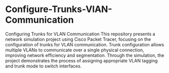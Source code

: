 # Configure-Trunks-VlAN-Communication
Configuring Trunks for VLAN Communication
This repository presents a network simulation project using Cisco Packet Tracer, focusing on the configuration of trunks for VLAN communication. Trunk configuration allows multiple VLANs to communicate over a single physical connection, improving network efficiency and segmentation. Through the simulation, the project demonstrates the process of assigning appropriate VLAN tagging and trunk mode to switch interfaces.

